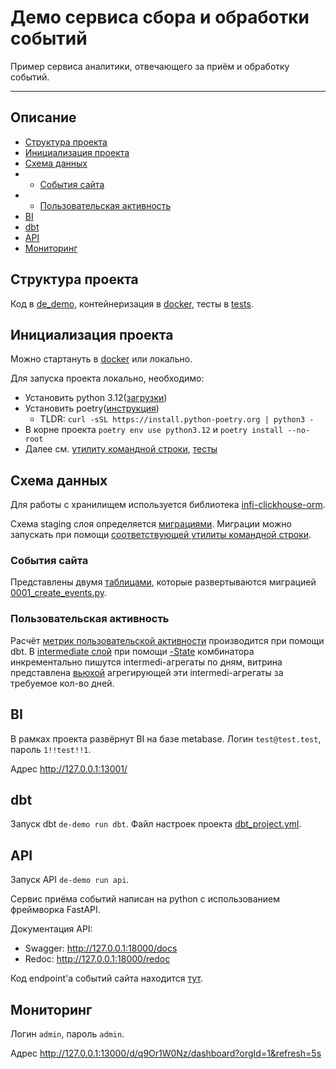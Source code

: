 # Демо сервиса сбора и обработки событий
Пример сервиса аналитики, отвечающего за приём и обработку событий.
____
## Описание
- [Структура проекта](#структура-проекта)
- [Инициализация проекта](#инициализация-проекта)
- [Схема данных](#схема-данных)
- - [События сайта](#cобытия-сайта)
- - [Пользовательская активность](#пользовательская-активность)
- [BI](#bi)
- [dbt](#dbt)
- [API](#api)
- [Мониторинг](#мониторинг)

## Структура проекта
Код в [de_demo](de_demo), контейнеризация в [docker](docker), тесты в [tests](tests).

## Инициализация проекта
Можно стартануть в [docker](docker) или локально.

Для запуска проекта локально, необходимо:
- Установить python 3.12([загрузки](https://www.python.org/downloads/)) 
- Установить poetry([инструкция](https://python-poetry.org/docs/#installing-with-the-official-installer))
  - TLDR: `curl -sSL https://install.python-poetry.org | python3 -`
- В корне проекта `poetry env use python3.12` и `poetry install --no-root`
- Далее см. [утилиту командной строки](#утилита-командной-строки), [тесты](#тесты)


## Схема данных
Для работы с хранилищем используется библиотека [infi-clickhouse-orm](https://github.com/Infinidat/infi.clickhouse_orm).

Схема staging слоя определяется [миграциями](de_demo/migrations/clickhouse). 
Миграции можно запускать при помощи [соответствующей утилиты командной строки](#миграции).

### События сайта
Представлены двумя [таблицами](de_demo/apps/events/warehouse), которые развертываются 
миграцией [0001_create_events.py](de_demo/migrations/clickhouse/0001_create_events.py).

### Пользовательская активность
Расчёт [метрик пользовательской активности](de_demo/apps/users/dbt/models) производится при помощи dbt.
В [intermediate слой](de_demo/apps/users/dbt/models/users_activity_aggr.sql) 
при помощи [-State](https://clickhouse.com/docs/sql-reference/aggregate-functions/combinators#-state) 
комбинатора инкрементально пишутся intermedi-агрегаты по дням, 
витрина представлена [вьюхой](de_demo/apps/users/dbt/models/users_activity.sql) агрегирующей эти intermedi-агрегаты
за требуемое кол-во дней.

## BI
В рамках проекта развёрнут BI на базе metabase.
Логин `test@test.test`, пароль `1!!test!!1`.

Адрес http://127.0.0.1:13001/

## dbt
Запуск dbt `de-demo run dbt`.  Файл настроек проекта [dbt_project.yml](dbt_project.yml).

## API
Запуск API `de-demo run api`.

Сервис приёма событий написан на python с использованием фреймворка FastAPI.

Документация API:
 - Swagger: http://127.0.0.1:18000/docs
 - Redoc: http://127.0.0.1:18000/redoc

Код endpoint'а событий сайта находится [тут](de_demo/apps/events/api).

## Мониторинг
Логин `admin`, пароль `admin`.

Адрес http://127.0.0.1:13000/d/q9Or1W0Nz/dashboard?orgId=1&refresh=5s
